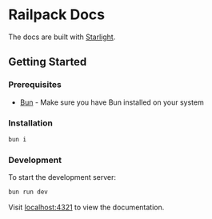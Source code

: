 # Railpack Docs

The docs are built with [Starlight](https://starlight.astro.build/).

## Getting Started

### Prerequisites

- [Bun](https://bun.sh/) - Make sure you have Bun installed on your system

### Installation

```bash
bun i
```

### Development

To start the development server:

```bash
bun run dev
```

Visit [localhost:4321](http://localhost:4321) to view the documentation.
